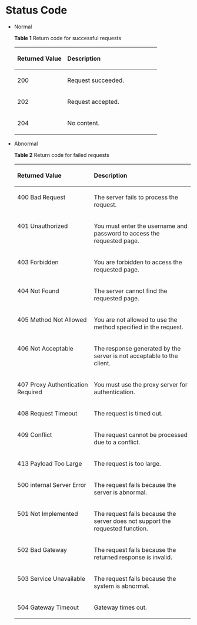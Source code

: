# Status Code<a name="dns_api_80002"></a>

-   Normal

    **Table  1**  Return code for successful requests

    <a name="table5683702611201"></a>
    <table><thead align="left"><tr id="row5526436211201"><th class="cellrowborder" valign="top" width="35.15%" id="mcps1.2.3.1.1"><p id="p4722834111201"><a name="p4722834111201"></a><a name="p4722834111201"></a><strong id="b8423527069424_1"><a name="b8423527069424_1"></a><a name="b8423527069424_1"></a>Returned Value</strong></p>
    </th>
    <th class="cellrowborder" valign="top" width="64.85%" id="mcps1.2.3.1.2"><p id="p29038811201"><a name="p29038811201"></a><a name="p29038811201"></a><strong id="b842352706112423_1"><a name="b842352706112423_1"></a><a name="b842352706112423_1"></a>Description</strong></p>
    </th>
    </tr>
    </thead>
    <tbody><tr id="row2352145611201"><td class="cellrowborder" valign="top" width="35.15%" headers="mcps1.2.3.1.1 "><p id="p2618974411201"><a name="p2618974411201"></a><a name="p2618974411201"></a>200</p>
    </td>
    <td class="cellrowborder" valign="top" width="64.85%" headers="mcps1.2.3.1.2 "><p id="p4099449211201"><a name="p4099449211201"></a><a name="p4099449211201"></a>Request succeeded.</p>
    </td>
    </tr>
    <tr id="row42025997185543"><td class="cellrowborder" valign="top" width="35.15%" headers="mcps1.2.3.1.1 "><p id="p48662634185543"><a name="p48662634185543"></a><a name="p48662634185543"></a>202</p>
    </td>
    <td class="cellrowborder" valign="top" width="64.85%" headers="mcps1.2.3.1.2 "><p id="p49359271185543"><a name="p49359271185543"></a><a name="p49359271185543"></a>Request accepted.</p>
    </td>
    </tr>
    <tr id="row105115417410"><td class="cellrowborder" valign="top" width="35.15%" headers="mcps1.2.3.1.1 "><p id="a6d4ed8df6bdc4a83bd40950f262242fe"><a name="a6d4ed8df6bdc4a83bd40950f262242fe"></a><a name="a6d4ed8df6bdc4a83bd40950f262242fe"></a>204</p>
    </td>
    <td class="cellrowborder" valign="top" width="64.85%" headers="mcps1.2.3.1.2 "><p id="a474fdbdfe7484794b8fc5c3c28f92cad"><a name="a474fdbdfe7484794b8fc5c3c28f92cad"></a><a name="a474fdbdfe7484794b8fc5c3c28f92cad"></a>No content.</p>
    </td>
    </tr>
    </tbody>
    </table>

-   Abnormal

    **Table  2**  Return code for failed requests

    <a name="table61691626164846"></a>
    <table><thead align="left"><tr id="row25494897164846"><th class="cellrowborder" valign="top" width="43.43%" id="mcps1.2.3.1.1"><p id="p51820810164846"><a name="p51820810164846"></a><a name="p51820810164846"></a><strong id="b8423527069424_3"><a name="b8423527069424_3"></a><a name="b8423527069424_3"></a>Returned Value</strong></p>
    </th>
    <th class="cellrowborder" valign="top" width="56.57%" id="mcps1.2.3.1.2"><p id="p36736087164846"><a name="p36736087164846"></a><a name="p36736087164846"></a><strong id="b842352706112423_3"><a name="b842352706112423_3"></a><a name="b842352706112423_3"></a>Description</strong></p>
    </th>
    </tr>
    </thead>
    <tbody><tr id="row22833089164846"><td class="cellrowborder" valign="top" width="43.43%" headers="mcps1.2.3.1.1 "><p id="p37540911164846"><a name="p37540911164846"></a><a name="p37540911164846"></a>400 Bad Request</p>
    </td>
    <td class="cellrowborder" valign="top" width="56.57%" headers="mcps1.2.3.1.2 "><p id="p20914954164846"><a name="p20914954164846"></a><a name="p20914954164846"></a>The server fails to process the request.</p>
    </td>
    </tr>
    <tr id="row54016859164846"><td class="cellrowborder" valign="top" width="43.43%" headers="mcps1.2.3.1.1 "><p id="p13289476164846"><a name="p13289476164846"></a><a name="p13289476164846"></a>401 Unauthorized</p>
    </td>
    <td class="cellrowborder" valign="top" width="56.57%" headers="mcps1.2.3.1.2 "><p id="p2705741164846"><a name="p2705741164846"></a><a name="p2705741164846"></a>You must enter the username and password to access the requested page.</p>
    </td>
    </tr>
    <tr id="row24351669164846"><td class="cellrowborder" valign="top" width="43.43%" headers="mcps1.2.3.1.1 "><p id="p26328145164846"><a name="p26328145164846"></a><a name="p26328145164846"></a>403 Forbidden</p>
    </td>
    <td class="cellrowborder" valign="top" width="56.57%" headers="mcps1.2.3.1.2 "><p id="p52205026164846"><a name="p52205026164846"></a><a name="p52205026164846"></a>You are forbidden to access the requested page.</p>
    </td>
    </tr>
    <tr id="row83194164846"><td class="cellrowborder" valign="top" width="43.43%" headers="mcps1.2.3.1.1 "><p id="p6738773164846"><a name="p6738773164846"></a><a name="p6738773164846"></a>404 Not Found</p>
    </td>
    <td class="cellrowborder" valign="top" width="56.57%" headers="mcps1.2.3.1.2 "><p id="p8969753164846"><a name="p8969753164846"></a><a name="p8969753164846"></a>The server cannot find the requested page.</p>
    </td>
    </tr>
    <tr id="row13618913164846"><td class="cellrowborder" valign="top" width="43.43%" headers="mcps1.2.3.1.1 "><p id="p29390164164846"><a name="p29390164164846"></a><a name="p29390164164846"></a>405 Method Not Allowed</p>
    </td>
    <td class="cellrowborder" valign="top" width="56.57%" headers="mcps1.2.3.1.2 "><p id="p31793092164846"><a name="p31793092164846"></a><a name="p31793092164846"></a>You are not allowed to use the method specified in the request.</p>
    </td>
    </tr>
    <tr id="row17702374164846"><td class="cellrowborder" valign="top" width="43.43%" headers="mcps1.2.3.1.1 "><p id="p24606171164846"><a name="p24606171164846"></a><a name="p24606171164846"></a>406 Not Acceptable</p>
    </td>
    <td class="cellrowborder" valign="top" width="56.57%" headers="mcps1.2.3.1.2 "><p id="p46942849164846"><a name="p46942849164846"></a><a name="p46942849164846"></a>The response generated by the server is not acceptable to the client.</p>
    </td>
    </tr>
    <tr id="row19832462164846"><td class="cellrowborder" valign="top" width="43.43%" headers="mcps1.2.3.1.1 "><p id="p62925567164846"><a name="p62925567164846"></a><a name="p62925567164846"></a>407 Proxy Authentication Required</p>
    </td>
    <td class="cellrowborder" valign="top" width="56.57%" headers="mcps1.2.3.1.2 "><p id="p63806198164846"><a name="p63806198164846"></a><a name="p63806198164846"></a>You must use the proxy server for authentication.</p>
    </td>
    </tr>
    <tr id="row37384870164846"><td class="cellrowborder" valign="top" width="43.43%" headers="mcps1.2.3.1.1 "><p id="p8275614164846"><a name="p8275614164846"></a><a name="p8275614164846"></a>408 Request Timeout</p>
    </td>
    <td class="cellrowborder" valign="top" width="56.57%" headers="mcps1.2.3.1.2 "><p id="p66344974164846"><a name="p66344974164846"></a><a name="p66344974164846"></a>The request is timed out.</p>
    </td>
    </tr>
    <tr id="row60233859164846"><td class="cellrowborder" valign="top" width="43.43%" headers="mcps1.2.3.1.1 "><p id="p47104411164846"><a name="p47104411164846"></a><a name="p47104411164846"></a>409 Conflict</p>
    </td>
    <td class="cellrowborder" valign="top" width="56.57%" headers="mcps1.2.3.1.2 "><p id="p57360960164846"><a name="p57360960164846"></a><a name="p57360960164846"></a>The request cannot be processed due to a conflict.</p>
    </td>
    </tr>
    <tr id="row58029662204356"><td class="cellrowborder" valign="top" width="43.43%" headers="mcps1.2.3.1.1 "><p id="p2782180204356"><a name="p2782180204356"></a><a name="p2782180204356"></a>413 Payload Too Large</p>
    </td>
    <td class="cellrowborder" valign="top" width="56.57%" headers="mcps1.2.3.1.2 "><p id="p24029998204356"><a name="p24029998204356"></a><a name="p24029998204356"></a>The request is too large.</p>
    </td>
    </tr>
    <tr id="row46486594164846"><td class="cellrowborder" valign="top" width="43.43%" headers="mcps1.2.3.1.1 "><p id="p7317797164846"><a name="p7317797164846"></a><a name="p7317797164846"></a>500 internal Server Error</p>
    </td>
    <td class="cellrowborder" valign="top" width="56.57%" headers="mcps1.2.3.1.2 "><p id="p55870664164846"><a name="p55870664164846"></a><a name="p55870664164846"></a>The request fails because the server is abnormal.</p>
    </td>
    </tr>
    <tr id="row33073929164846"><td class="cellrowborder" valign="top" width="43.43%" headers="mcps1.2.3.1.1 "><p id="p61742575164846"><a name="p61742575164846"></a><a name="p61742575164846"></a>501 Not Implemented</p>
    </td>
    <td class="cellrowborder" valign="top" width="56.57%" headers="mcps1.2.3.1.2 "><p id="p35092715164846"><a name="p35092715164846"></a><a name="p35092715164846"></a>The request fails because the server does not support the requested function.</p>
    </td>
    </tr>
    <tr id="row47398979164846"><td class="cellrowborder" valign="top" width="43.43%" headers="mcps1.2.3.1.1 "><p id="p14112120164846"><a name="p14112120164846"></a><a name="p14112120164846"></a>502 Bad Gateway</p>
    </td>
    <td class="cellrowborder" valign="top" width="56.57%" headers="mcps1.2.3.1.2 "><p id="p2231094164846"><a name="p2231094164846"></a><a name="p2231094164846"></a>The request fails because the returned response is invalid.</p>
    </td>
    </tr>
    <tr id="row20079847164846"><td class="cellrowborder" valign="top" width="43.43%" headers="mcps1.2.3.1.1 "><p id="p15854916164846"><a name="p15854916164846"></a><a name="p15854916164846"></a>503 Service Unavailable</p>
    </td>
    <td class="cellrowborder" valign="top" width="56.57%" headers="mcps1.2.3.1.2 "><p id="p9179838164846"><a name="p9179838164846"></a><a name="p9179838164846"></a>The request fails because the system is abnormal.</p>
    </td>
    </tr>
    <tr id="row15509681164846"><td class="cellrowborder" valign="top" width="43.43%" headers="mcps1.2.3.1.1 "><p id="p48324640164846"><a name="p48324640164846"></a><a name="p48324640164846"></a>504 Gateway Timeout</p>
    </td>
    <td class="cellrowborder" valign="top" width="56.57%" headers="mcps1.2.3.1.2 "><p id="p21981792164846"><a name="p21981792164846"></a><a name="p21981792164846"></a>Gateway times out.</p>
    </td>
    </tr>
    </tbody>
    </table>


